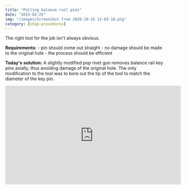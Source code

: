 ```yaml
---
title: "Pulling balance rail pins"
date: "2015-02-25"
img: "/images/Screenshot from 2020-10-15 12-03-18.png"
category: [shop-procedures]
---
```


The right tool for the job isn't always obvious.

**Requirements:** \- pin should come out straight - no damage should be made to the original hole - the process should be efficient

**Today's solution:** A slightly modified pop rivet gun removes balance rail key pins axially, thus avoiding damage of the original hole. The only modification to the tool was to bore out the tip of the tool to match the diameter of the key pin.

<iframe width="560" height="315" src="https://www.youtube.com/embed/h4ZrVPRXB2A" frameborder="0" allow="accelerometer; autoplay; clipboard-write; encrypted-media; gyroscope; picture-in-picture" allowfullscreen></iframe>
